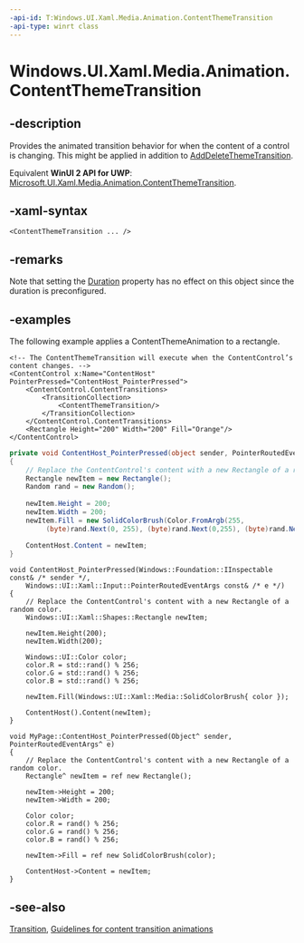 ```yaml
---
-api-id: T:Windows.UI.Xaml.Media.Animation.ContentThemeTransition
-api-type: winrt class
---
```


<!-- Class syntax.
public class ContentThemeTransition : Windows.UI.Xaml.Media.Animation.Transition, Windows.UI.Xaml.Media.Animation.IContentThemeTransition
-->

# Windows.UI.Xaml.Media.Animation.ContentThemeTransition

## -description
Provides the animated transition behavior for when the content of a control is changing. This might be applied in addition to [AddDeleteThemeTransition](adddeletethemetransition.md).

Equivalent **WinUI 2 API for UWP**: [Microsoft.UI.Xaml.Media.Animation.ContentThemeTransition](/windows/winui/api/microsoft.ui.xaml.media.animation.contentthemetransition).

## -xaml-syntax
```xaml
<ContentThemeTransition ... />
```

## -remarks
Note that setting the [Duration](timeline_duration.md) property has no effect on this object since the duration is preconfigured.

## -examples
The following example applies a ContentThemeAnimation to a rectangle.

```xaml
<!-- The ContentThemeTransition will execute when the ContentControl’s content changes. -->        
<ContentControl x:Name="ContentHost" PointerPressed="ContentHost_PointerPressed">
    <ContentControl.ContentTransitions>
        <TransitionCollection>
            <ContentThemeTransition/>
        </TransitionCollection>
    </ContentControl.ContentTransitions>
    <Rectangle Height="200" Width="200" Fill="Orange"/>
</ContentControl>
```

```csharp
private void ContentHost_PointerPressed(object sender, PointerRoutedEventArgs e)
{
    // Replace the ContentControl's content with a new Rectangle of a random color.
    Rectangle newItem = new Rectangle();
    Random rand = new Random();
            
    newItem.Height = 200;
    newItem.Width = 200;
    newItem.Fill = new SolidColorBrush(Color.FromArgb(255, 
         (byte)rand.Next(0, 255), (byte)rand.Next(0,255), (byte)rand.Next(0, 255)));

    ContentHost.Content = newItem; 
}
```

```cppwinrt
void ContentHost_PointerPressed(Windows::Foundation::IInspectable const& /* sender */,
    Windows::UI::Xaml::Input::PointerRoutedEventArgs const& /* e */)
{
    // Replace the ContentControl's content with a new Rectangle of a random color.
    Windows::UI::Xaml::Shapes::Rectangle newItem;

    newItem.Height(200);
    newItem.Width(200);

    Windows::UI::Color color;
    color.R = std::rand() % 256;
    color.G = std::rand() % 256;
    color.B = std::rand() % 256;

    newItem.Fill(Windows::UI::Xaml::Media::SolidColorBrush{ color });

    ContentHost().Content(newItem);
}
```

```cppcx
void MyPage::ContentHost_PointerPressed(Object^ sender, PointerRoutedEventArgs^ e)
{
    // Replace the ContentControl's content with a new Rectangle of a random color.
    Rectangle^ newItem = ref new Rectangle();
            
    newItem->Height = 200;
    newItem->Width = 200;

    Color color;
    color.R = rand() % 256;
    color.G = rand() % 256;
    color.B = rand() % 256;

    newItem->Fill = ref new SolidColorBrush(color);

    ContentHost->Content = newItem; 
}
```

## -see-also
[Transition](transition.md), [Guidelines for content transition animations](/windows/uwp/design/motion/content-transition-animations)
